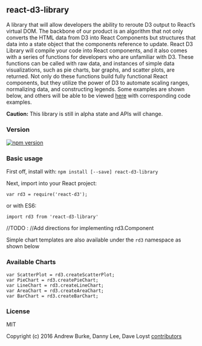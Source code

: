 ## react-d3-library
A library that will allow developers the ability to reroute D3 output to React’s virtual DOM. The backbone of our product is an algorithm that not only converts the HTML data from D3 into React Components but structures that data into a state object that the components reference to update. React D3 Library will compile your code into React components, and it also comes with a series of functions for developers who are unfamiliar with D3. These functions can be called with raw data, and instances of simple data visualizations, such as pie charts, bar graphs, and scatter plots, are returned. Not only do these functions build fully functional React components, but they utilize the power of D3 to automate scaling ranges, normalizing data, and constructing legends. Some examples are shown below, and others will be able to be viewed [here](http://someplace) with corresponding code examples.

**Caution:** This library is still in alpha state and APIs will change.

### Version
[![npm version](https://badge.fury.io/js/react-d3-library.png)](https://www.npmjs.com/package/react-d3-library)

### Basic usage

First off, install with:
`npm install [--save] react-d3-library`

Next, import into your React project:

`var rd3 = require('react-d3');`

or with ES6: 

`import rd3 from 'react-d3-library'`

//TODO :
//Add directions for implementing rd3.Component

Simple chart templates are also available under the `rd3` namespace as shown below

### Available Charts

```
var ScatterPlot = rd3.createScatterPlot;
var PieChart = rd3.createPieChart;
var LineChart = rd3.createLineChart;
var AreaChart = rd3.createAreaChart;
var BarChart = rd3.createBarChart;
```

### License
MIT

Copyright (c) 2016 Andrew Burke, Danny Lee, Dave Loyst [contributors](https://github.com/orgs/react-d3-library/people)